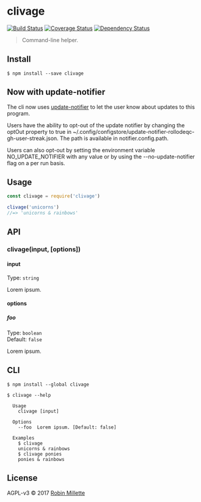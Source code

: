 # clivage
[![Build Status](https://travis-ci.org/millette/clivage.svg?branch=master)](https://travis-ci.org/millette/clivage)
[![Coverage Status](https://coveralls.io/repos/github/millette/clivage/badge.svg?branch=master)](https://coveralls.io/github/millette/clivage?branch=master)
[![Dependency Status](https://gemnasium.com/badges/github.com/millette/clivage.svg)](https://gemnasium.com/github.com/millette/clivage)
> Command-line helper.

## Install
```
$ npm install --save clivage
```

## Now with update-notifier
The cli now uses [update-notifier][] to let the user know about updates to this program.

Users have the ability to opt-out of the update notifier by changing
the optOut property to true in ~/.config/configstore/update-notifier-rollodeqc-gh-user-streak.json.
The path is available in notifier.config.path.

Users can also opt-out by setting the environment variable NO_UPDATE_NOTIFIER
with any value or by using the --no-update-notifier flag on a per run basis.

## Usage
```js
const clivage = require('clivage')

clivage('unicorns')
//=> 'unicorns & rainbows'
```

## API
### clivage(input, [options])
#### input
Type: `string`

Lorem ipsum.

#### options
##### foo
Type: `boolean`<br>
Default: `false`

Lorem ipsum.

## CLI
```
$ npm install --global clivage
```

```
$ clivage --help

  Usage
    clivage [input]

  Options
    --foo  Lorem ipsum. [Default: false]

  Examples
    $ clivage
    unicorns & rainbows
    $ clivage ponies
    ponies & rainbows
```


## License
AGPL-v3 © 2017 [Robin Millette](http://robin.millette.info)

[update-notifier]: <https://github.com/yeoman/update-notifier>
